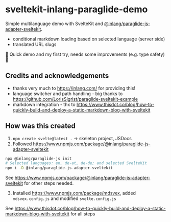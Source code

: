 # sveltekit-inlang-paraglide-demo

Simple multilanguage demo with SvelteKit and [@inlang/paraglide-js-adapter-sveltekit](https://www.npmjs.com/package/@inlang/paraglide-js-adapter-sveltekit).

- conditional markdown loading based on selected language (server side)
- translated URL slugs

🚧 Quick demo and my first try, needs some improvements (e.g. type safety) 🚧

## Credits and acknowledgements

- thanks very much to https://inlang.com/ for providing this!
- language switcher and path handling - big thanks to https://github.com/LorisSigrist/paraglide-sveltekit-example
- markdown integration - thx to https://www.thisdot.co/blog/how-to-quickly-build-and-deploy-a-static-markdown-blog-with-sveltekit

## How was this created

1. `npm create svelte@latest .` -> skeleton project, JSDocs
2. Followed https://www.npmjs.com/package/@inlang/paraglide-js-adapter-sveltekit

```bash
npx @inlang/paraglide-js init
# Selected languages: en, de-at, de-de; and selected SvelteKit
npm i -D @inlang/paraglide-js-adapter-sveltekit
```

See https://www.npmjs.com/package/@inlang/paraglide-js-adapter-sveltekit for other steps needed.

3. Installed https://www.npmjs.com/package/mdsvex, added `mdsvex.config.js` and modified `svelte.config.js`

See https://www.thisdot.co/blog/how-to-quickly-build-and-deploy-a-static-markdown-blog-with-sveltekit for all steps
